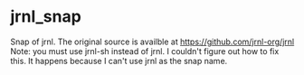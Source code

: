 # jrnl_snap
Snap of jrnl. The original source is availble at https://github.com/jrnl-org/jrnl
Note: you must use jrnl-sh instead of jrnl. I couldn't figure out how to fix this. It happens because I can't use jrnl as the snap name.

